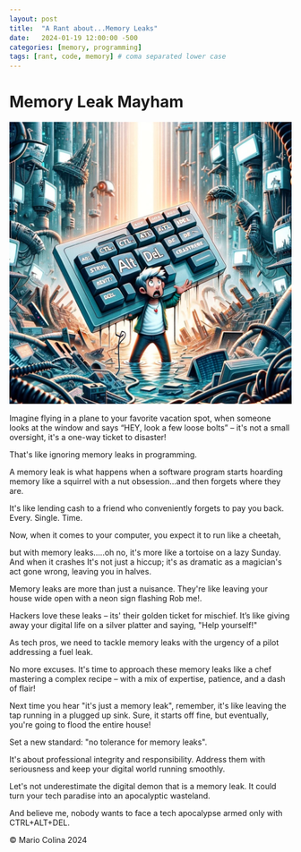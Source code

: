 ```yaml
---
layout: post
title:  "A Rant about...Memory Leaks"
date:   2024-01-19 12:00:00 -500
categories: [memory, programming]
tags: [rant, code, memory] # coma separated lower case
---
```

# Memory Leak Mayham

![Memory leak havoc](/assets/memory_leak.jpg)

Imagine flying in a plane to your favorite vacation spot, when someone looks at the window and says “HEY, look a few loose bolts” – it's not a small oversight, it's a one-way ticket to disaster! 

That's like ignoring memory leaks in programming.

A memory leak is what happens when a software program starts hoarding memory like a squirrel with a nut obsession…and then forgets where they are. 

It's like lending cash to a friend who conveniently forgets to pay you back. Every. Single. Time.

Now, when it comes to your computer, you expect it to run like a cheetah, 

but with memory leaks…..oh no, it's more like a tortoise on a lazy Sunday. And when it crashes It's not just a hiccup; it's as dramatic as a magician's act gone wrong, leaving you in halves.

Memory leaks are more than just a nuisance. They're like leaving your house wide open with a neon sign flashing Rob me!. 

Hackers love these leaks – its' their golden ticket for mischief. It’s like giving away your digital life on a silver platter and saying, "Help yourself!"

As tech pros, we need to tackle memory leaks with the urgency of a pilot addressing a fuel leak. 

No more excuses. It's time to approach these memory leaks like a chef mastering a complex recipe – with a mix of expertise, patience, and a dash of flair!

Next time you hear "it's just a memory leak", remember, it's like leaving the tap running in a plugged up sink. Sure, it starts off fine, but eventually, you're going to flood the entire house!

Set a new standard: "no tolerance for memory leaks". 

It's about professional integrity and responsibility. Address them with seriousness and keep your digital world running smoothly. 

Let's not underestimate the digital demon that is a memory leak. It could turn your tech paradise into an apocalyptic wasteland. 

And believe me, nobody wants to face a tech apocalypse armed only with CTRL+ALT+DEL.

© Mario Colina 2024